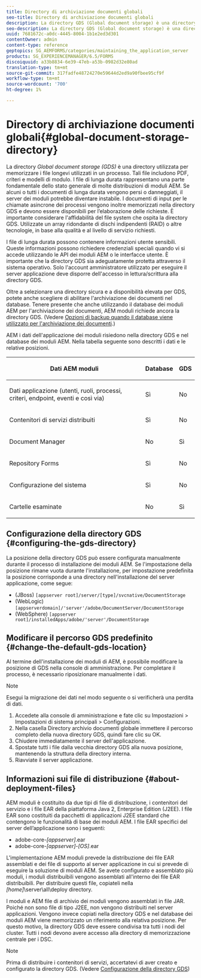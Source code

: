 ```yaml
---
title: Directory di archiviazione documenti globali
seo-title: Directory di archiviazione documenti globali
description: La directory GDS (Global document storage) è una directory utilizzata per memorizzare i file longevi utilizzati all'interno di un processo.
seo-description: La directory GDS (Global document storage) è una directory utilizzata per memorizzare i file longevi utilizzati all'interno di un processo.
uuid: 7681672c-a0dc-4445-8004-1b1e2ed3d301
contentOwner: admin
content-type: reference
geptopics: SG_AEMFORMS/categories/maintaining_the_application_server
products: SG_EXPERIENCEMANAGER/6.5/FORMS
discoiquuid: a33b8834-6e39-47eb-a53b-0982d32e80ad
translation-type: tm+mt
source-git-commit: 317fadfe48724270e59644d2ed9a90fbee95cf9f
workflow-type: tm+mt
source-wordcount: '700'
ht-degree: 1%

---
```



# Directory di archiviazione documenti globali{#global-document-storage-directory}

La directory *Global document storage (GDS)* è una directory utilizzata per memorizzare i file longevi utilizzati in un processo. Tali file includono PDF, criteri e modelli di modulo. I file di lunga durata rappresentano una parte fondamentale dello stato generale di molte distribuzioni di moduli AEM. Se alcuni o tutti i documenti di lunga durata vengono persi o danneggiati, il server dei moduli potrebbe diventare instabile. I documenti di input per le chiamate asincrone dei processi vengono inoltre memorizzati nella directory GDS e devono essere disponibili per l’elaborazione delle richieste. È importante considerare l&#39;affidabilità del file system che ospita la directory GDS. Utilizzate un array ridondante di dischi indipendenti (RAID) o altre tecnologie, in base alla qualità e al livello di servizio richiesti.

I file di lunga durata possono contenere informazioni utente sensibili. Queste informazioni possono richiedere credenziali speciali quando vi si accede utilizzando le API dei moduli AEM o le interfacce utente. È importante che la directory GDS sia adeguatamente protetta attraverso il sistema operativo. Solo l&#39;account amministratore utilizzato per eseguire il server applicazione deve disporre dell&#39;accesso in lettura/scrittura alla directory GDS.

Oltre a selezionare una directory sicura e a disponibilità elevata per GDS, potete anche scegliere di abilitare l&#39;archiviazione dei documenti nel database. Tenere presente che anche utilizzando il database dei moduli AEM per l&#39;archiviazione dei documenti, AEM moduli richiede ancora la directory GDS. (Vedere [Opzioni di backup quando il database viene utilizzato per l&#39;archiviazione dei documenti](/help/forms/using/admin-help/files-back-recover.md#backup-options-when-database-is-used-for-document-storage).)

AEM i dati dell&#39;applicazione dei moduli risiedono nella directory GDS e nel database dei moduli AEM. Nella tabella seguente sono descritti i dati e le relative posizioni.

<table>
 <thead>
  <tr>
   <th><p>Dati AEM moduli</p></th>
   <th><p>Database</p></th>
   <th><p>GDS</p></th>
  </tr>
 </thead>
 <tbody>
  <tr>
   <td><p>Dati applicazione (utenti, ruoli, processi, criteri, endpoint, eventi e così via)</p></td>
   <td><p>Sì</p></td>
   <td><p>No</p></td>
  </tr>
  <tr>
   <td><p>Contenitori di servizi distribuiti</p></td>
   <td><p>Sì</p></td>
   <td><p>No</p></td>
  </tr>
  <tr>
   <td><p>Document Manager </p></td>
   <td><p>No</p></td>
   <td><p>Sì</p></td>
  </tr>
  <tr>
   <td><p>Repository Forms</p></td>
   <td><p>Sì</p></td>
   <td><p>No</p></td>
  </tr>
  <tr>
   <td><p>Configurazione del sistema</p></td>
   <td><p>Sì</p></td>
   <td><p>No</p></td>
  </tr>
  <tr>
   <td><p>Cartelle esaminate</p></td>
   <td><p>No</p></td>
   <td><p>Sì</p></td>
  </tr>
 </tbody>
</table>

## Configurazione della directory GDS {#configuring-the-gds-directory}

La posizione della directory GDS può essere configurata manualmente durante il processo di installazione dei moduli AEM. Se l&#39;impostazione della posizione rimane vuota durante l&#39;installazione, per impostazione predefinita la posizione corrisponde a una directory nell&#39;installazione del server applicazione, come segue:

* (JBoss) `[appserver root]/server/[type]/svcnative/DocumentStorage`
* (WebLogic) `[appserverdomain]/'server'/adobe/DocumentServer/DocumentStorage`
* (WebSphere) `[appserver root]/installedApps/adobe/'server'/DocumentStorage`

## Modificare il percorso GDS predefinito {#change-the-default-gds-location}

Al termine dell&#39;installazione dei moduli di AEM, è possibile modificare la posizione di GDS nella console di amministrazione. Per completare il processo, è necessario riposizionare manualmente i dati.

>[!NOTE]
>
>Esegui la migrazione dei dati nel modo seguente o si verificherà una perdita di dati.

1. Accedete alla console di amministrazione e fate clic su Impostazioni > Impostazioni di sistema principali > Configurazioni.
1. Nella casella Directory archivio documenti globale immettere il percorso completo della nuova directory GDS, quindi fare clic su OK.
1. Chiudere immediatamente il server dell&#39;applicazione.
1. Spostate tutti i file dalla vecchia directory GDS alla nuova posizione, mantenendo la struttura della directory interna.
1. Riavviate il server applicazione.

## Informazioni sui file di distribuzione {#about-deployment-files}

AEM moduli è costituito da due tipi di file di distribuzione, i contenitori del servizio e i file EAR della piattaforma Java 2, Enterprise Edition (J2EE). I file EAR sono costituiti da pacchetti di applicazioni J2EE standard che contengono le funzionalità di base dei moduli AEM. I file EAR specifici del server dell’applicazione sono i seguenti:

* adobe-core-*[appserver]*.ear
* adobe-core-*[appserver]*-*[OS]*.ear

L&#39;implementazione AEM moduli prevede la distribuzione dei file EAR assemblati e dei file di supporto al server applicazione in cui si prevede di eseguire la soluzione di moduli AEM. Se avete configurato e assemblato più moduli, i moduli distribuibili vengono assemblati all&#39;interno dei file EAR distribuibili. Per distribuire questi file, copiateli nella *[home]*\server\all\deploy directory.

I moduli e AEM file di archivio dei moduli vengono assemblati in file JAR. Poiché non sono file di tipo J2EE, non vengono distribuiti nel server applicazioni. Vengono invece copiati nella directory GDS e nel database dei moduli AEM viene memorizzato un riferimento alla relativa posizione. Per questo motivo, la directory GDS deve essere condivisa tra tutti i nodi del cluster. Tutti i nodi devono avere accesso alla directory di memorizzazione centrale per i DSC.

>[!NOTE]
>
>Prima di distribuire i contenitori di servizi, accertatevi di aver creato e configurato la directory GDS. (Vedere [Configurazione della directory GDS](global-document-storage-directory.md#configuring-the-gds-directory))

